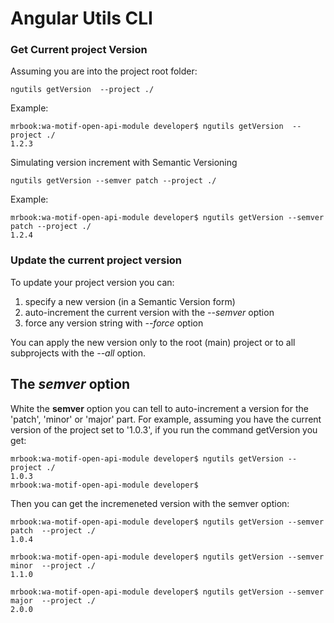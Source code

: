 # Angular Utils CLI

### Get Current project Version

Assuming you are into the project root folder:

```console
ngutils getVersion  --project ./
```

Example:
```terminal
mrbook:wa-motif-open-api-module developer$ ngutils getVersion  --project ./
1.2.3
```


Simulating version increment with Semantic Versioning
```console
ngutils getVersion --semver patch --project ./ 
```

Example:

```terminal
mrbook:wa-motif-open-api-module developer$ ngutils getVersion --semver patch --project ./ 
1.2.4
```

### Update the current project version

To update your project version you can:

1. specify a new version (in a Semantic Version form)
2. auto-increment the current version with the *--semver* option
3. force any version string with *--force* option

You can apply the new version only to the root (main) project or to all subprojects with the *--all* option.



## The *semver* option

White the **semver** option you can tell to auto-increment a version for the 'patch', 'minor' or 'major' part.
For example, assuming you have the current version of the project set to '1.0.3', if you run the command getVersion you get:

```terminal
mrbook:wa-motif-open-api-module developer$ ngutils getVersion --project ./ 
1.0.3
mrbook:wa-motif-open-api-module developer$ 
```

Then you can get the incremeneted version with the semver option:

```terminal
mrbook:wa-motif-open-api-module developer$ ngutils getVersion --semver patch  --project ./ 
1.0.4

mrbook:wa-motif-open-api-module developer$ ngutils getVersion --semver minor  --project ./ 
1.1.0

mrbook:wa-motif-open-api-module developer$ ngutils getVersion --semver major  --project ./ 
2.0.0
```

